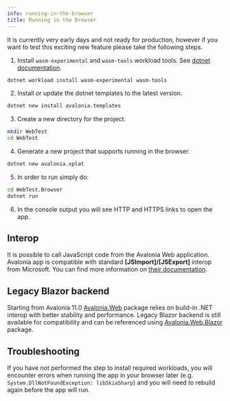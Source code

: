 ```yaml
---
info: running-in-the-browser
title: Running in the Browser
---
```


It is currently very early days and not ready for production, however if you want to test this exciting new feature please take the following steps.

1. Install ```wasm-experimental``` and ```wasm-tools``` workload tools. See [dotnet documentation](https://docs.microsoft.com/en-us/dotnet/core/tools/dotnet-workload-install).
```bash
dotnet workload install wasm-experimental wasm-tools
```

2. Install or update the dotnet templates to the latest version.

```bash
dotnet new install avalonia.templates
```

3. Create a new directory for the project.

```bash
mkdir WebTest
cd WebTest
```

4. Generate a new project that supports running in the browser.

```bash
dotnet new avalonia.xplat
```

5. In order to run simply do:

```bash
cd WebTest.Browser
dotnet run
```

6. In the console output you will see HTTP and HTTPS links to open the app.

## Interop

It is possible to call JavaScript code from the Avalonia Web application.
Avalonia app is compatible with standard **[JSImport]/[JSExport]** interop from Microsoft. You can find more information on [their documentation](https://learn.microsoft.com/en-us/aspnet/core/blazor/javascript-interoperability/import-export-interop?view=aspnetcore-7.0).

## Legacy Blazor backend

Starting from Avalonia 11.0 [Avalonia.Web](https://www.nuget.org/packages/Avalonia.Web/) package relies on build-in .NET interop with better stability and performance.
Legacy Blazor backend is still available for compatibility and can be referenced using [Avalonia.Web.Blazor](https://www.nuget.org/packages/Avalonia.Web.Blazor/) package.


## Troubleshooting
If you have not performed the step to install required workloads, you will encounter errors when running the app in your browser later (e.g. `System.DllNotFoundException: libSkiaSharp`) and you will need to rebuild again before the app will run.
